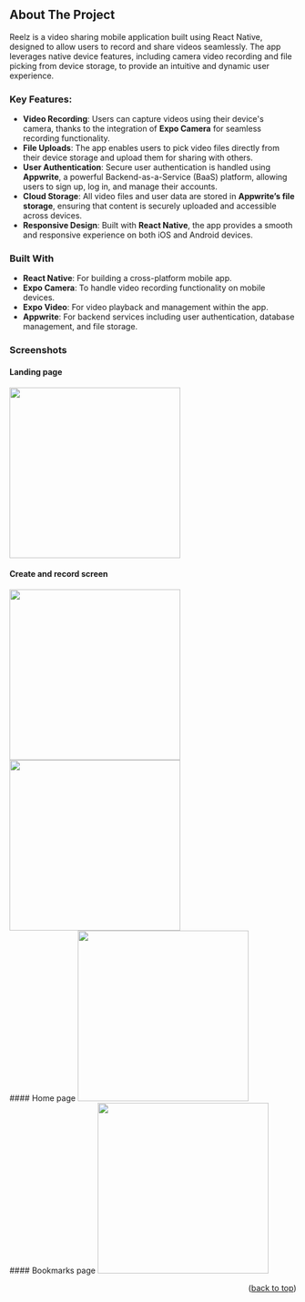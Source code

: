 <a id="readme-top"></a>
<!-- ABOUT THE PROJECT -->
## About The Project

Reelz is a video sharing mobile application built using React Native, designed to allow users to record and share videos seamlessly. The app leverages native device features, including camera video recording and file picking from device storage, to provide an intuitive and dynamic user experience.

### Key Features:
- **Video Recording**: Users can capture videos using their device's camera, thanks to the integration of **Expo Camera** for seamless recording functionality.
- **File Uploads**: The app enables users to pick video files directly from their device storage and upload them for sharing with others.
- **User Authentication**: Secure user authentication is handled using **Appwrite**, a powerful Backend-as-a-Service (BaaS) platform, allowing users to sign up, log in, and manage their accounts.
- **Cloud Storage**: All video files and user data are stored in **Appwrite’s file storage**, ensuring that content is securely uploaded and accessible across devices.
- **Responsive Design**: Built with **React Native**, the app provides a smooth and responsive experience on both iOS and Android devices.

### Built With
- **React Native**: For building a cross-platform mobile app.
- **Expo Camera**: To handle video recording functionality on mobile devices.
- **Expo Video**: For video playback and management within the app.
- **Appwrite**: For backend services including user authentication, database management, and file storage.
  
### Screenshots
#### Landing page
<img src="https://github.com/user-attachments/assets/06756a5e-2330-4db3-90a6-200958958e67" width="300" /><br>
#### Create and record screen
<img src="https://github.com/user-attachments/assets/8457b1a8-bc4e-4750-9055-53e318b793d2" width="300" />
<img src="https://github.com/user-attachments/assets/f2249aae-17a0-4f64-9302-fbec1007c3fe" width="300" /><br>
#### Home page
<img src="https://github.com/user-attachments/assets/0de17ea7-7c08-4c4c-bf8e-dbd74f6ca45a" width="300" /><br>
#### Bookmarks page
<img src="https://github.com/user-attachments/assets/100e133d-62b1-46a6-97cc-436f09479568" width="300" /><br>
<p align="right">(<a href="#readme-top">back to top</a>)</p>
